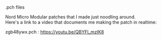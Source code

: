 .pch files

Nord Micro Modular patches that I made just noodling around.  
Here's a link to a video that documents me making the patch in realtime:  

zgb48ywx.pch : https://youtu.be/QBYFl_mzIK8
